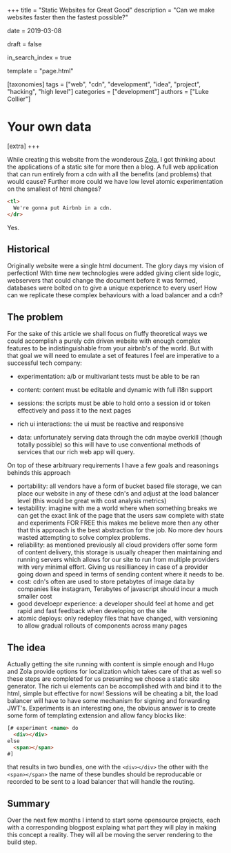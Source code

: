 +++
title = "Static Websites for Great Good"
description = "Can we make websites faster then the fastest possible?"

date = 2019-03-08

draft = false

in_search_index = true

template = "page.html"

[taxonomies]
tags = ["web", "cdn", "development", "idea", "project", "hacking", "high level"]
categories = ["development"]
authors = ["Luke Collier"]

# Your own data
[extra]
+++

While creating this website from the wonderous [Zola](https://www.getzola.org), I got thinking about the applications of a static site for more then a blog. <!-- more -->A full web application that can run entirely from a cdn with all the benefits (and problems) that would cause? Further more could we have low level atomic experimentation on the smallest of html changes?


```html
<tl>
  We're gonna put Airbnb in a cdn.
</dr>
```

Yes.

## Historical
Originally website were a single html document. The glory days my vision of perfection!
With time new technologies were added giving client side logic, webservers that could change the document before it was formed, databases were bolted on to give a unique experience to every user!
How can we replicate these complex behaviours with a load balancer and a cdn?

## The problem
For the sake of this article we shall focus on fluffy theoretical ways we could accomplish a purely cdn driven website with enough complex features to be indistinguishable from your airbnb's of the world. But with that goal we will need to emulate a set of features I feel are imperative to a successful tech company:

- experimentation: a/b or multivariant tests must be able to be ran
- content: content must be editable and dynamic with full i18n support
- sessions: the scripts must be able to hold onto a session id or token effectively and pass it to the next pages
- rich ui interactions: the ui must be reactive and responsive

- data: unfortunately serving data through the cdn maybe overkill (though totally possible) so this will have to use conventional methods of services that our rich web app will query.

On top of these arbitruary requirements I have a few goals and reasonings behinds this approach

- portability: all vendors have a form of bucket based file storage, we can place our website in any of these cdn's and adjust at the load balancer level (this would be great with cost analysis metrics)
- testability: imagine with me a world where when something breaks we can get the exact link of the page that the users saw complete with state and experiments FOR FREE this makes me believe more then any other that this approach is the best abstraction for the job. No more dev hours wasted attempting to solve complex problems.
- reliability: as mentioned previously all cloud providers offer some form of content delivery, this storage is usually cheaper then maintaining and running servers which allows for our site to run from multiple providers with very minimal effort. Giving us resilliancey in case of a provider going down and speed in terms of sending content where it needs to be.
- cost: cdn's often are used to store petabytes of image data by companies like instagram, Terabytes of javascript should incur a much smaller cost
- good develoepr experience: a developer should feel at home and get rapid and fast feedback when developing on the site
- atomic deploys: only redeploy files that have changed, with versioning to allow gradual rollouts of components across many pages

## The idea
Actually getting the site running with content is simple enough and Hugo and Zola provide options for localization which takes care of that as well so these steps are completed for us presuming we choose a static site generator.
The rich ui elements can be accomplished with <your-favourite-front-end-tech-here> and bind it to the html, simple but effective for now!
Sessions will be cheating a bit, the load balancer will have to have some mechanism for signing and forwarding JWT's.
Experiments is an interesting one, the obvious answer is to create some form of templating extension and allow fancy blocks like:
```html
[# experiment <name> do
  <div></div>
else
  <span></span>
#]
```
that results in two bundles, one with the `<div></div>` the other with the `<span></span>` the name of these bundles should be reproducable or recorded to be sent to a load balancer that will handle the routing. 

## Summary
Over the next few months I intend to start some opensource projects, each with a corresponding blogpost explaing what part they will play in making this concept a reality. They will all be moving the server rendering to the build step.
